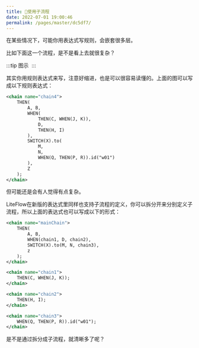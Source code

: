 ```yaml
---
title: 🍁使用子流程
date: 2022-07-01 19:00:46
permalink: /pages/master/dc5df7/
---
```


在某些情况下，可能你用表达式写规则，会嵌套很多层。

比如下面这一个流程，是不是看上去就很复杂？

:::tip 图示
<img :src="$withBase('/img/flow_example/e8.svg')" style="zoom: 80%" class="no-zoom">
:::

其实你用规则表达式来写，注意好缩进，也是可以很容易读懂的。上面的图可以写成以下规则表达式：

```xml
<chain name="chain4">
    THEN(
        A, B,
        WHEN(
            THEN(C, WHEN(J, K)),
            D,
            THEN(H, I)
        ),
        SWITCH(X).to(
            M,
            N,
            WHEN(Q, THEN(P, R)).id("w01")
        ),
        Z
    );
</chain>
```



但可能还是会有人觉得有点复杂。



LiteFlow在新版的表达式里同样也支持子流程的定义，你可以拆分开来分别定义子流程，所以上面的表达式也可以写成以下的形式：

```xml
<chain name="mainChain">
    THEN(
    	A, B,
    	WHEN(chain1, D, chain2),
    	SWITCH(X).to(M, N, chain3),
    	z
    );
</chain>

<chain name="chain1">
  	THEN(C, WHEN(J, K));
</chain>

<chain name="chain2">
  	THEN(H, I);
</chain>

<chain name="chain3">
  	WHEN(Q, THEN(P, R)).id("w01");
</chain>
```



是不是通过拆分成子流程，就清晰多了呢？